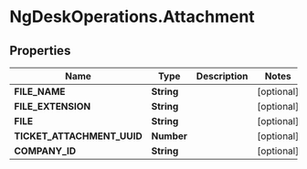 # NgDeskOperations.Attachment

## Properties
Name | Type | Description | Notes
------------ | ------------- | ------------- | -------------
**FILE_NAME** | **String** |  | [optional] 
**FILE_EXTENSION** | **String** |  | [optional] 
**FILE** | **String** |  | [optional] 
**TICKET_ATTACHMENT_UUID** | **Number** |  | [optional] 
**COMPANY_ID** | **String** |  | [optional] 


